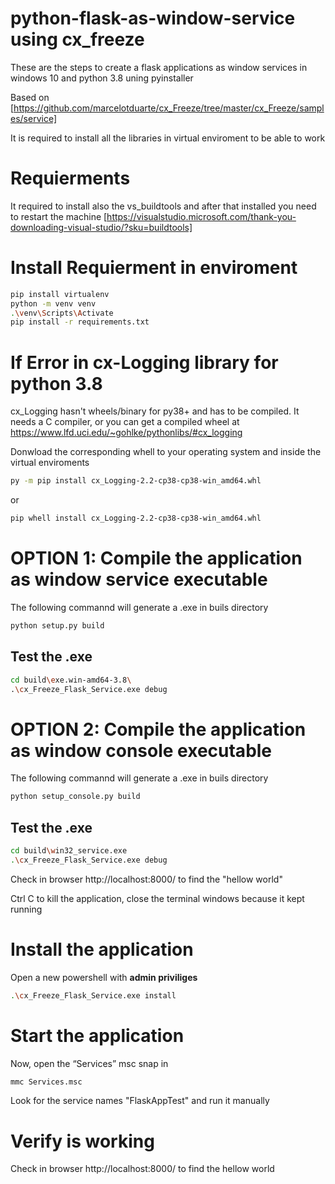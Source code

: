 # python-flask-as-window-service using cx_freeze
These are the steps to create a flask applications as window services in windows 10 and python 3.8 uning pyinstaller

Based on [https://github.com/marcelotduarte/cx_Freeze/tree/master/cx_Freeze/samples/service]


It is required to install all the libraries in virtual enviroment to be able to work

# Requierments
It required to install also the vs_buildtools and after that installed you need to restart the machine
[https://visualstudio.microsoft.com/thank-you-downloading-visual-studio/?sku=buildtools]


# Install Requierment in enviroment 
```sh
pip install virtualenv 
python -m venv venv
.\venv\Scripts\Activate
pip install -r requirements.txt
```

# If Error in cx-Logging library for python 3.8
cx_Logging hasn't wheels/binary for py38+ and has to be compiled. It needs a C compiler, or you can get a compiled wheel at https://www.lfd.uci.edu/~gohlke/pythonlibs/#cx_logging

Donwload the corresponding whell to your operating system and inside the virtual enviroments 
```sh
py -m pip install cx_Logging-2.2-cp38-cp38-win_amd64.whl
```
or
```sh
pip whell install cx_Logging-2.2-cp38-cp38-win_amd64.whl
```

# OPTION 1: Compile the application as window service executable
The following commannd will generate a .exe in  buils directory
```sh
python setup.py build
```

## Test the .exe  
```sh
cd build\exe.win-amd64-3.8\
.\cx_Freeze_Flask_Service.exe debug
```

# OPTION 2: Compile the application as window console executable
The following commannd will generate a .exe in  buils directory
```sh
python setup_console.py build
```

## Test the .exe  
```sh
cd build\win32_service.exe
.\cx_Freeze_Flask_Service.exe debug
```

Check in browser http://localhost:8000/ to find the "hellow world" 

Ctrl C to kill the application, close the terminal windows because it kept running

# Install the application
Open a new powershell with **admin priviliges** 
```sh
.\cx_Freeze_Flask_Service.exe install
```
# Start the application
Now, open the “Services” msc snap in
```sh
mmc Services.msc
```

Look for the service names  "FlaskAppTest" and run it manually

# Verify is working 
Check in browser http://localhost:8000/ to find the hellow world 

